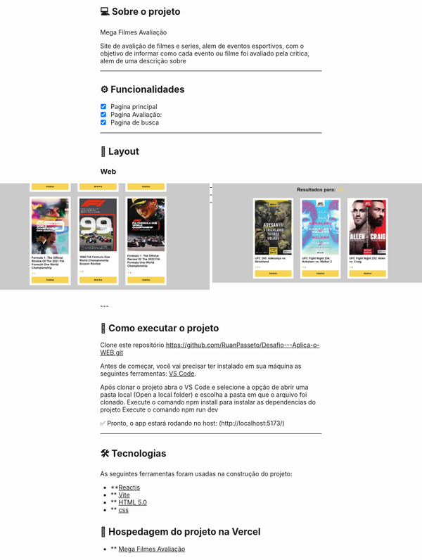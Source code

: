 ## 💻 Sobre o projeto

Mega Filmes Avaliação

Site de avalição de filmes e series, alem de eventos esportivos, com o objetivo de informar como cada evento ou filme foi avaliado pela critica, alem de uma descrição sobre

---

## ⚙️ Funcionalidades

- [x] Pagina principal
- [x] Pagina Avaliação:
- [x] Pagina de busca
---

## 🎨 Layout

### Web

<p align="center" style="display: flex; align-items: flex-start; justify-content: center;">
  <img alt="home" title="#home" src="./src/img/melhores.png">
  ---
  <img alt="home-fill" title="#uhome-fill" src="./src/img/F1.png">
  ---
  <img alt="home-created" title="#home-created" src="./src/img/ufc.png">
  ---
  <img alt="home-created" title="#home-created" src="./src/img/lord.png">
</p>
---

## 🚀 Como executar o projeto

Clone este repositório
https://github.com/RuanPasseto/Desafio---Aplica-o-WEB.git

Antes de começar, você vai precisar ter instalado em sua máquina as seguintes ferramentas:
[VS Code](https://code.visualstudio.com/). 

Após clonar o projeto abra o VS Code e selecione a opção de abrir uma pasta local (Open a local folder) e escolha a pasta em que o arquivo foi clonado.
Execute o comando npm install para instalar as dependencias do projeto
Execute o comando npm run dev


<p>✅ Pronto, o app estará rodando no host: (http://localhost:5173/)</p>

---

## 🛠 Tecnologias

As seguintes ferramentas foram usadas na construção do projeto:

- **[Reactjs](https://react.dev/)
- ** [Vite](https://vitejs.dev/)
- ** [HTML 5.0](https://developer.mozilla.org/pt-BR/docs/Web/HTML)
- ** [css](https://developer.mozilla.org/pt-BR/docs/Web/CSS)

## 🚀 Hospedagem do projeto na Vercel

- ** [Mega Filmes Avaliação](https://mega-avaliador-filmes.vercel.app/)
